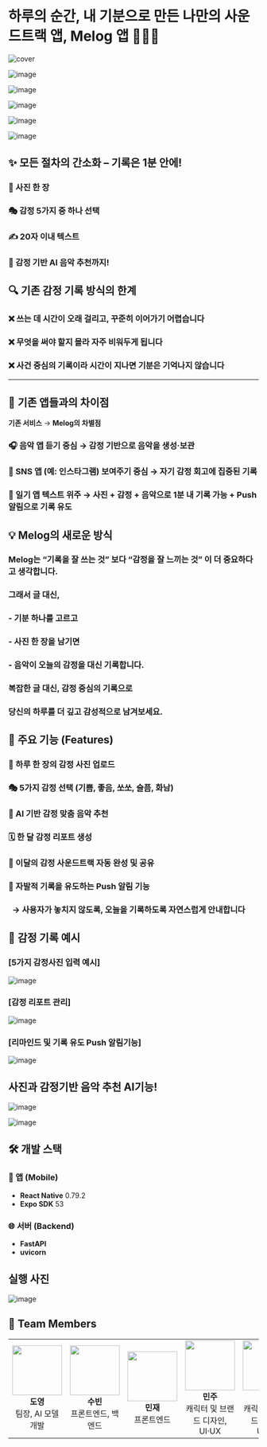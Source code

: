 # 하루의 순간, 내 기분으로 만든 나만의 사운드트랙 앱, Melog 앱 📸🎨🎵

![cover](https://github.com/user-attachments/assets/8a140788-5007-46fc-81a9-011fd833f41b)

![image](https://github.com/user-attachments/assets/2d332c3d-3256-4e80-a62c-652745164f87)

![image](https://github.com/user-attachments/assets/d36e9553-e1ee-4193-88fc-3db772485ad3)

![image](https://github.com/user-attachments/assets/341dab58-4a97-4754-a4e9-c320c2a2df27)

![image](https://github.com/user-attachments/assets/b1fc967b-9c3b-4a9b-97d4-abce0dafbd29)

![image](https://github.com/user-attachments/assets/a0de7c46-6018-4fd8-b633-91a9bceae554)


## ✨ 모든 절차의 간소화 – 기록은 1분 안에!
### 📸 사진 한 장

### 🎭 감정 5가지 중 하나 선택

### ✍️ 20자 이내 텍스트

### 🎵 감정 기반 AI 음악 추천까지!


## 🔍 기존 감정 기록 방식의 한계
### ❌ 쓰는 데 시간이 오래 걸리고, 꾸준히 이어가기 어렵습니다

### ❌ 무엇을 써야 할지 몰라 자주 비워두게 됩니다

### ❌ 사건 중심의 기록이라 시간이 지나면 기분은 기억나지 않습니다

---

## 🔎 기존 앱들과의 차이점
**기존 서비스** →	**Melog의 차별점**

### 🎧 음악 앱	듣기 중심 → **감정 기반으로 음악을 생성·보관**

### 📸 SNS 앱 (예: 인스타그램)	보여주기 중심 → **자기 감정 회고에 집중된 기록**

### 📖 일기 앱	텍스트 위주 → **사진 + 감정 + 음악으로 1분 내 기록 가능 + Push 알림으로 기록 유도**


## 💡 Melog의 새로운 방식

### Melog는 **“기록을 잘 쓰는 것”** 보다 **“감정을 잘 느끼는 것”** 이 더 중요하다고 생각합니다.

### 그래서 글 대신,  
### - 기분 하나를 고르고  
### - 사진 한 장을 남기면  
### - 음악이 오늘의 감정을 대신 기록합니다.

### 복잡한 글 대신, 감정 중심의 기록으로  
### 당신의 하루를 더 깊고 감성적으로 남겨보세요.

## 🧩 주요 기능 (Features)
### 📸 하루 한 장의 감정 사진 업로드

### 🎭 5가지 감정 선택 (기쁨, 좋음, 쏘쏘, 슬픔, 화남)

### 🎵 AI 기반 감정 맞춤 음악 추천

### 🗓️ 한 달 감정 리포트 생성

### 🎼 이달의 감정 사운드트랙 자동 완성 및 공유

### 🔔 자발적 기록을 유도하는 Push 알림 기능
###   → 사용자가 놓치지 않도록, 오늘을 기록하도록 자연스럽게 안내합니다

## 🎨 감정 기록 예시

### **[5가지 감정사진 입력 예시]**

![image](https://github.com/user-attachments/assets/dea52eb9-c057-48dc-9d91-a10021026518)


### **[감정 리포트 관리]**

![image](https://github.com/user-attachments/assets/d6026134-9fb5-4925-a5df-36d6e9865d11)

### **[리마인드 및 기록 유도 Push 알림기능]**

![image](https://github.com/user-attachments/assets/3f1e0985-576f-45bc-9ae2-7b64a6b74294)


## 사진과 감정기반 음악 추천 AI기능!

![image](https://github.com/user-attachments/assets/83480642-40b9-444d-9352-d4aab0744010)

![image](https://github.com/user-attachments/assets/6d3767f3-d0c6-436c-a75f-650d3835a6c4)




## 🛠️ 개발 스택

### 📱 앱 (Mobile)
- **React Native** 0.79.2  
- **Expo SDK** 53  

### 🌐 서버 (Backend)
- **FastAPI**
- **uvicorn**


## 실행 사진

![image](https://github.com/user-attachments/assets/a95bd517-c6bc-467b-b5a1-808194c440db)

## 👥 Team Members

<table>
  <tr>
    <td align="center">
      <img src="https://github.com/user-attachments/assets/591c09fd-56d9-4d03-9584-a30c43ed3526" width="100"/><br>
      <b>도영</b><br>팀장, AI 모델 개발
    </td>
    <td align="center">
      <img src="https://github.com/user-attachments/assets/a134f173-0189-4ecc-8200-450d6492f161" width="100"/><br>
      <b>수빈</b><br>프론트엔드, 백엔드
    </td>
    <td align="center">
      <img src="https://github.com/user-attachments/assets/949bf796-1ddf-4357-bf1b-6537807c3060" width="100"/><br>
      <b>민재</b><br>프론트엔드
    </td>
    <td align="center">
      <img src="https://github.com/user-attachments/assets/d365185d-65b0-4c1e-acd1-84feee4a7f69" width="100"/><br>
      <b>민주</b><br> 캐릭터 및 브랜드 디자인, UI·UX
    </td>
    <td align="center">
      <img src="https://github.com/user-attachments/assets/56e7acf3-fe76-4144-95bb-f56f6bee68cd" width="100"/><br>
      <b>젤린</b><br> 캐릭터 및 브랜드 디자인, UI·UX
    </td>
  </tr>
</table>

